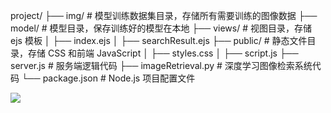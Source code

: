 project/
├── img/                # 模型训练数据集目录，存储所有需要训练的图像数据
├── model/              # 模型目录，保存训练好的模型在本地
├── views/              # 视图目录，存储 ejs 模板
│   ├── index.ejs
│   ├── searchResult.ejs
├── public/             # 静态文件目录，存储 CSS 和前端 JavaScript
│   ├── styles.css
│   ├── script.js
├── server.js           # 服务端逻辑代码
├── imageRetrieval.py   # 深度学习图像检索系统代码
└── package.json        # Node.js 项目配置文件

<img src="https://cdn.jsdelivr.net/gh/Nasir1423/blog-img@main/%E6%BC%94%E7%A4%BA%E8%A7%86%E9%A2%911%20(1).gif"/>
